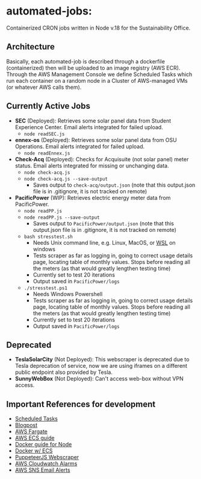 # automated-jobs:
Containerized CRON jobs written in Node v.18 for the Sustainability Office.

## Architecture
Basically, each automated-job is described through a dockerfile (containerized) then will be uploaded to an image registry (AWS ECR).
Through the AWS Management Console we define Scheduled Tasks which run each container on a random node in a Cluster of AWS-managed VMs (or 
whatever AWS calls them).

## Currently Active Jobs
 - **SEC** (Deployed): Retrieves some solar panel data from  Student Experience Center. Email alerts integrated for failed upload.
   - `node readSEC.js`
 - **ennex-os** (Deployed): Retrieves some solar panel data from OSU Operations. Email alerts integrated for failed upload.
   - `node readEnnex.js`
 - **Check-Acq** (Deployed): Checks for Acquisuite (not solar panel) meter status. Email alerts integrated for missing or unchanging data.
    - `node check-acq.js`
    - `node check-acq.js --save-output`
        - Saves output to `check-acq/output.json` (note that this output.json file is in .gitignore, it is not tracked on remote)
 - **PacificPower** (WIP): Retrieves electric energy meter data from PacificPower.
    - `node readPP.js`
    - `node readPP.js --save-output`
        - Saves output to `PacificPower/output.json` (note that this output.json file is in .gitignore, it is not tracked on remote)
    - `bash stresstest.sh`
        - Needs Unix command line, e.g. Linux, MacOS, or [WSL](https://learn.microsoft.com/en-us/windows/wsl/install) on windows
        - Tests scraper as far as logging in, going to correct usage details page, locating table of monthly values. Stops before reading all the meters (as that would greatly lengthen testing time)
        - Currently set to test 20 iterations
        - Output saved in `PacificPower/logs`
    - `./stresstest.ps1`
        - Needs Windows Powershell
        - Tests scraper as far as logging in, going to correct usage details page, locating table of monthly values. Stops before reading all the meters (as that would greatly lengthen testing time)
        - Currently set to test 20 iterations
        - Output saved in `PacificPower/logs`

 ## Deprecated
 - **TeslaSolarCity** (Not Deployed): This webscraper is deprecated due to Tesla deprecation of service, now we are using iframes on a different public endpoint also provided by Tesla.
 - **SunnyWebBox** (Not Deployed): Can't access web-box without VPN access.

## Important References for development
 - [Scheduled Tasks](https://docs.aws.amazon.com/AmazonECS/latest/developerguide/scheduled_tasks.html)
 - [Blogpost](https://aws.amazon.com/blogs/containers/deploy-applications-on-amazon-ecs-using-docker-compose/)
 - [AWS Fargate](https://aws.amazon.com/fargate/getting-started/)
 - [AWS ECS guide](https://docs.aws.amazon.com/AmazonECS/latest/developerguide/Welcome.html) 
 - [Docker guide for Node](https://docs.docker.com/language/nodejs/)
 - [Docker w/ ECS](https://docs.docker.com/cloud/ecs-integration/)
 - [PuppeteerJS Webscraper](https://pptr.dev/)
 - [AWS Cloudwatch Alarms](https://docs.aws.amazon.com/AmazonCloudWatch/latest/monitoring/AlarmThatSendsEmail.html)
 - [AWS SNS Email Alerts](https://docs.aws.amazon.com/sns/latest/dg/sns-email-notifications.html)

